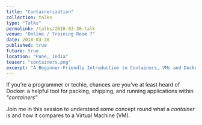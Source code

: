 ```yaml
---
title: "Containerization"
collection: talks
type: "Talks"
permalink: /talks/2018-03-30-talk
venue: "Online / Training Room 7"
date: 2018-03-30
published: true
future: true
location: "Pune, India"
teaser: "containers.png"
excerpt: "A Beginner-Friendly Introduction to Containers, VMs and Docker"
---
```


If you’re a programmer or techie, chances are you’ve at least heard of Docker: a helpful tool for packing, shipping, and running applications within _"containers"_

Join me in this session to understand some concept round what a _container_ is and how it compares to a Virtual Machine (VM).
